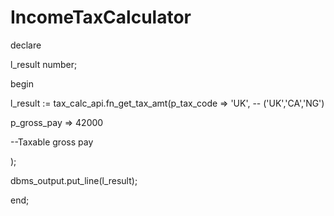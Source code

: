 # IncomeTaxCalculator

<P>declare</P>
<P>l_result number;</P>
<P>begin</P>

<P>l_result := tax_calc_api.fn_get_tax_amt(p_tax_code => 'UK', -- ('UK','CA','NG')</P>
	                                       <P>p_gross_pay => 42000</P> --Taxable gross pay
                                         <P>);</P>

<P>dbms_output.put_line(l_result);</P>
<P>end;</P>
